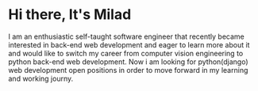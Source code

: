 # Hi there, It's Milad

I am an enthusiastic self-taught software engineer that recently became interested in back-end web development and eager to learn more about it and would like to switch my career from computer vision engineering to python back-end web development. Now i am looking for python(django) web development open positions in order to move forward in my learning and working journy.
